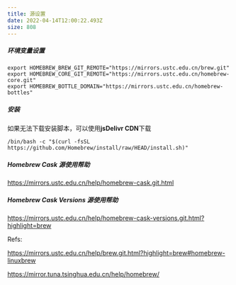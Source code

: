 ```yaml
---
title: 源设置
date: 2022-04-14T12:00:22.493Z
size: 808
---
```

##### 环境变量设置

```shell
export HOMEBREW_BREW_GIT_REMOTE="https://mirrors.ustc.edu.cn/brew.git"
export HOMEBREW_CORE_GIT_REMOTE="https://mirrors.ustc.edu.cn/homebrew-core.git"
export HOMEBREW_BOTTLE_DOMAIN="https://mirrors.ustc.edu.cn/homebrew-bottles"
```

##### 安装

如果无法下载安装脚本，可以使用**jsDelivr CDN**下载

```
/bin/bash -c "$(curl -fsSL https://github.com/Homebrew/install/raw/HEAD/install.sh)"
```

##### Homebrew Cask 源使用帮助

https://mirrors.ustc.edu.cn/help/homebrew-cask.git.html

##### Homebrew Cask Versions 源使用帮助

https://mirrors.ustc.edu.cn/help/homebrew-cask-versions.git.html?highlight=brew



Refs:

https://mirrors.ustc.edu.cn/help/brew.git.html?highlight=brew#homebrew-linuxbrew

https://mirror.tuna.tsinghua.edu.cn/help/homebrew/
